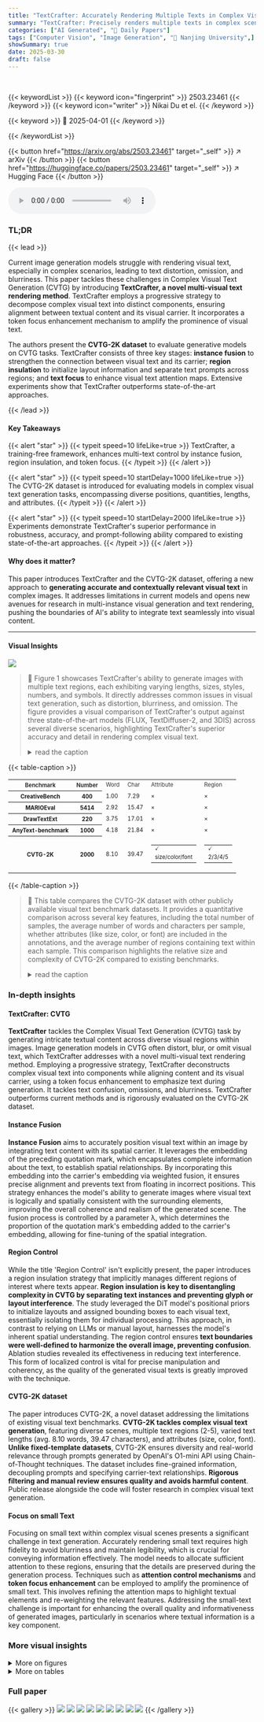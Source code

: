 ```yaml
---
title: "TextCrafter: Accurately Rendering Multiple Texts in Complex Visual Scenes"
summary: "TextCrafter: Precisely renders multiple texts in complex scenes, overcoming distortion and omission issues in existing visual text generation models."
categories: ["AI Generated", "🤗 Daily Papers"]
tags: ["Computer Vision", "Image Generation", "🏢 Nanjing University",]
showSummary: true
date: 2025-03-30
draft: false
---
```


<br>

{{< keywordList >}}
{{< keyword icon="fingerprint" >}} 2503.23461 {{< /keyword >}}
{{< keyword icon="writer" >}} Nikai Du et el. {{< /keyword >}}
 
{{< keyword >}} 🤗 2025-04-01 {{< /keyword >}}
 
{{< /keywordList >}}

{{< button href="https://arxiv.org/abs/2503.23461" target="_self" >}}
↗ arXiv
{{< /button >}}
{{< button href="https://huggingface.co/papers/2503.23461" target="_self" >}}
↗ Hugging Face
{{< /button >}}



<audio controls>
    <source src="https://ai-paper-reviewer.com/2503.23461/podcast.wav" type="audio/wav">
    Your browser does not support the audio element.
</audio>


### TL;DR


{{< lead >}}

Current image generation models struggle with rendering visual text, especially in complex scenarios, leading to text distortion, omission, and blurriness. This paper tackles these challenges in Complex Visual Text Generation (CVTG) by introducing **TextCrafter, a novel multi-visual text rendering method**. TextCrafter employs a progressive strategy to decompose complex visual text into distinct components, ensuring alignment between textual content and its visual carrier. It incorporates a token focus enhancement mechanism to amplify the prominence of visual text.



The authors present the **CVTG-2K dataset** to evaluate generative models on CVTG tasks. TextCrafter consists of three key stages: **instance fusion** to strengthen the connection between visual text and its carrier; **region insulation** to initialize layout information and separate text prompts across regions; and **text focus** to enhance visual text attention maps. Extensive experiments show that TextCrafter outperforms state-of-the-art approaches.

{{< /lead >}}


#### Key Takeaways

{{< alert "star" >}}
{{< typeit speed=10 lifeLike=true >}} TextCrafter, a training-free framework, enhances multi-text control by instance fusion, region insulation, and token focus. {{< /typeit >}}
{{< /alert >}}

{{< alert "star" >}}
{{< typeit speed=10 startDelay=1000 lifeLike=true >}} The CVTG-2K dataset is introduced for evaluating models in complex visual text generation tasks, encompassing diverse positions, quantities, lengths, and attributes. {{< /typeit >}}
{{< /alert >}}

{{< alert "star" >}}
{{< typeit speed=10 startDelay=2000 lifeLike=true >}} Experiments demonstrate TextCrafter's superior performance in robustness, accuracy, and prompt-following ability compared to existing state-of-the-art approaches. {{< /typeit >}}
{{< /alert >}}

#### Why does it matter?
This paper introduces TextCrafter and the CVTG-2K dataset, offering a new approach to **generating accurate and contextually relevant visual text** in complex images. It addresses limitations in current models and opens new avenues for research in multi-instance visual generation and text rendering, pushing the boundaries of AI's ability to integrate text seamlessly into visual content.

------
#### Visual Insights



![](https://arxiv.org/html/2503.23461/x2.png)

> 🔼 Figure 1 showcases TextCrafter's ability to generate images with multiple text regions, each exhibiting varying lengths, sizes, styles, numbers, and symbols.  It directly addresses common issues in visual text generation, such as distortion, blurriness, and omission. The figure provides a visual comparison of TextCrafter's output against three state-of-the-art models (FLUX, TextDiffuser-2, and 3DIS) across several diverse scenarios, highlighting TextCrafter's superior accuracy and detail in rendering complex visual text.
> <details>
> <summary>read the caption</summary>
> Figure 1: TextCrafter enables precise multi-region visual text rendering, addressing the challenges of long, small-size,various numbers, symbols and styles in visual text generation. We illustrate the comparisons among TextCrafter with three state-of-the-art models, i.e., FLUX, TextDiffuser-2 and 3DIS.
> </details>





{{< table-caption >}}
<table class="ltx_tabular ltx_centering ltx_guessed_headers ltx_align_middle" id="S3.T1.2">
<tbody class="ltx_tbody">
<tr class="ltx_tr" id="S3.T1.2.3.1">
<th class="ltx_td ltx_align_center ltx_th ltx_th_row ltx_border_r ltx_border_t" id="S3.T1.2.3.1.1"><span class="ltx_text" id="S3.T1.2.3.1.1.1" style="font-size:70%;color:#333333;">Benchmark</span></th>
<th class="ltx_td ltx_align_center ltx_th ltx_th_row ltx_border_t" id="S3.T1.2.3.1.2"><span class="ltx_text" id="S3.T1.2.3.1.2.1" style="font-size:70%;color:#333333;">Number</span></th>
<td class="ltx_td ltx_align_center ltx_border_t" id="S3.T1.2.3.1.3"><span class="ltx_text" id="S3.T1.2.3.1.3.1" style="font-size:70%;color:#333333;">Word</span></td>
<td class="ltx_td ltx_align_center ltx_border_t" id="S3.T1.2.3.1.4"><span class="ltx_text" id="S3.T1.2.3.1.4.1" style="font-size:70%;color:#333333;">Char</span></td>
<td class="ltx_td ltx_align_center ltx_border_t" id="S3.T1.2.3.1.5"><span class="ltx_text" id="S3.T1.2.3.1.5.1" style="font-size:70%;color:#333333;">Attribute</span></td>
<td class="ltx_td ltx_align_center ltx_border_t" id="S3.T1.2.3.1.6"><span class="ltx_text" id="S3.T1.2.3.1.6.1" style="font-size:70%;color:#333333;">Region</span></td>
</tr>
<tr class="ltx_tr" id="S3.T1.2.4.2">
<th class="ltx_td ltx_align_center ltx_th ltx_th_row ltx_border_r ltx_border_t" id="S3.T1.2.4.2.1"><span class="ltx_text" id="S3.T1.2.4.2.1.1" style="font-size:70%;">CreativeBench</span></th>
<th class="ltx_td ltx_align_center ltx_th ltx_th_row ltx_border_t" id="S3.T1.2.4.2.2"><span class="ltx_text" id="S3.T1.2.4.2.2.1" style="font-size:70%;">400</span></th>
<td class="ltx_td ltx_align_center ltx_border_t" id="S3.T1.2.4.2.3"><span class="ltx_text" id="S3.T1.2.4.2.3.1" style="font-size:70%;">1.00</span></td>
<td class="ltx_td ltx_align_center ltx_border_t" id="S3.T1.2.4.2.4"><span class="ltx_text" id="S3.T1.2.4.2.4.1" style="font-size:70%;">7.29</span></td>
<td class="ltx_td ltx_align_center ltx_border_t" id="S3.T1.2.4.2.5"><span class="ltx_text" id="S3.T1.2.4.2.5.1" style="font-size:70%;">×</span></td>
<td class="ltx_td ltx_align_center ltx_border_t" id="S3.T1.2.4.2.6"><span class="ltx_text" id="S3.T1.2.4.2.6.1" style="font-size:70%;">×</span></td>
</tr>
<tr class="ltx_tr" id="S3.T1.2.5.3">
<th class="ltx_td ltx_align_center ltx_th ltx_th_row ltx_border_r ltx_border_t" id="S3.T1.2.5.3.1"><span class="ltx_text" id="S3.T1.2.5.3.1.1" style="font-size:70%;">MARIOEval</span></th>
<th class="ltx_td ltx_align_center ltx_th ltx_th_row ltx_border_t" id="S3.T1.2.5.3.2"><span class="ltx_text" id="S3.T1.2.5.3.2.1" style="font-size:70%;">5414</span></th>
<td class="ltx_td ltx_align_center ltx_border_t" id="S3.T1.2.5.3.3"><span class="ltx_text" id="S3.T1.2.5.3.3.1" style="font-size:70%;">2.92</span></td>
<td class="ltx_td ltx_align_center ltx_border_t" id="S3.T1.2.5.3.4"><span class="ltx_text" id="S3.T1.2.5.3.4.1" style="font-size:70%;">15.47</span></td>
<td class="ltx_td ltx_align_center ltx_border_t" id="S3.T1.2.5.3.5"><span class="ltx_text" id="S3.T1.2.5.3.5.1" style="font-size:70%;">×</span></td>
<td class="ltx_td ltx_align_center ltx_border_t" id="S3.T1.2.5.3.6"><span class="ltx_text" id="S3.T1.2.5.3.6.1" style="font-size:70%;">×</span></td>
</tr>
<tr class="ltx_tr" id="S3.T1.2.6.4">
<th class="ltx_td ltx_align_center ltx_th ltx_th_row ltx_border_r ltx_border_t" id="S3.T1.2.6.4.1"><span class="ltx_text" id="S3.T1.2.6.4.1.1" style="font-size:70%;">DrawTextExt</span></th>
<th class="ltx_td ltx_align_center ltx_th ltx_th_row ltx_border_t" id="S3.T1.2.6.4.2"><span class="ltx_text" id="S3.T1.2.6.4.2.1" style="font-size:70%;">220</span></th>
<td class="ltx_td ltx_align_center ltx_border_t" id="S3.T1.2.6.4.3"><span class="ltx_text" id="S3.T1.2.6.4.3.1" style="font-size:70%;">3.75</span></td>
<td class="ltx_td ltx_align_center ltx_border_t" id="S3.T1.2.6.4.4"><span class="ltx_text" id="S3.T1.2.6.4.4.1" style="font-size:70%;">17.01</span></td>
<td class="ltx_td ltx_align_center ltx_border_t" id="S3.T1.2.6.4.5"><span class="ltx_text" id="S3.T1.2.6.4.5.1" style="font-size:70%;">×</span></td>
<td class="ltx_td ltx_align_center ltx_border_t" id="S3.T1.2.6.4.6"><span class="ltx_text" id="S3.T1.2.6.4.6.1" style="font-size:70%;">×</span></td>
</tr>
<tr class="ltx_tr" id="S3.T1.2.7.5">
<th class="ltx_td ltx_align_center ltx_th ltx_th_row ltx_border_r ltx_border_t" id="S3.T1.2.7.5.1"><span class="ltx_text" id="S3.T1.2.7.5.1.1" style="font-size:70%;">AnyText-benchmark</span></th>
<th class="ltx_td ltx_align_center ltx_th ltx_th_row ltx_border_t" id="S3.T1.2.7.5.2"><span class="ltx_text" id="S3.T1.2.7.5.2.1" style="font-size:70%;">1000</span></th>
<td class="ltx_td ltx_align_center ltx_border_t" id="S3.T1.2.7.5.3"><span class="ltx_text" id="S3.T1.2.7.5.3.1" style="font-size:70%;">4.18</span></td>
<td class="ltx_td ltx_align_center ltx_border_t" id="S3.T1.2.7.5.4"><span class="ltx_text" id="S3.T1.2.7.5.4.1" style="font-size:70%;">21.84</span></td>
<td class="ltx_td ltx_align_center ltx_border_t" id="S3.T1.2.7.5.5"><span class="ltx_text" id="S3.T1.2.7.5.5.1" style="font-size:70%;">×</span></td>
<td class="ltx_td ltx_align_center ltx_border_t" id="S3.T1.2.7.5.6"><span class="ltx_text" id="S3.T1.2.7.5.6.1" style="font-size:70%;">×</span></td>
</tr>
<tr class="ltx_tr" id="S3.T1.2.2">
<th class="ltx_td ltx_align_center ltx_th ltx_th_row ltx_border_b ltx_border_r ltx_border_t" id="S3.T1.2.2.3"><span class="ltx_text" id="S3.T1.2.2.3.1" style="font-size:70%;">CVTG-2K</span></th>
<th class="ltx_td ltx_align_center ltx_th ltx_th_row ltx_border_b ltx_border_t" id="S3.T1.2.2.4"><span class="ltx_text" id="S3.T1.2.2.4.1" style="font-size:70%;">2000</span></th>
<td class="ltx_td ltx_align_center ltx_border_b ltx_border_t" id="S3.T1.2.2.5"><span class="ltx_text" id="S3.T1.2.2.5.1" style="font-size:70%;">8.10</span></td>
<td class="ltx_td ltx_align_center ltx_border_b ltx_border_t" id="S3.T1.2.2.6"><span class="ltx_text" id="S3.T1.2.2.6.1" style="font-size:70%;">39.47</span></td>
<td class="ltx_td ltx_align_center ltx_border_b ltx_border_t" id="S3.T1.1.1.1">
<table class="ltx_tabular ltx_align_middle" id="S3.T1.1.1.1.1">
<tr class="ltx_tr" id="S3.T1.1.1.1.1.1">
<td class="ltx_td ltx_nopad_r ltx_align_center" id="S3.T1.1.1.1.1.1.1"><math alttext="\checkmark" class="ltx_Math" display="inline" id="S3.T1.1.1.1.1.1.1.m1.1"><semantics id="S3.T1.1.1.1.1.1.1.m1.1a"><mi id="S3.T1.1.1.1.1.1.1.m1.1.1" mathsize="70%" mathvariant="normal" xref="S3.T1.1.1.1.1.1.1.m1.1.1.cmml">✓</mi><annotation-xml encoding="MathML-Content" id="S3.T1.1.1.1.1.1.1.m1.1b"><ci id="S3.T1.1.1.1.1.1.1.m1.1.1.cmml" xref="S3.T1.1.1.1.1.1.1.m1.1.1">✓</ci></annotation-xml><annotation encoding="application/x-tex" id="S3.T1.1.1.1.1.1.1.m1.1c">\checkmark</annotation><annotation encoding="application/x-llamapun" id="S3.T1.1.1.1.1.1.1.m1.1d">✓</annotation></semantics></math></td>
</tr>
<tr class="ltx_tr" id="S3.T1.1.1.1.1.2">
<td class="ltx_td ltx_nopad_r ltx_align_center" id="S3.T1.1.1.1.1.2.1"><span class="ltx_text" id="S3.T1.1.1.1.1.2.1.1" style="font-size:70%;">size/color/font</span></td>
</tr>
</table>
</td>
<td class="ltx_td ltx_align_center ltx_border_b ltx_border_t" id="S3.T1.2.2.2">
<table class="ltx_tabular ltx_align_middle" id="S3.T1.2.2.2.1">
<tr class="ltx_tr" id="S3.T1.2.2.2.1.1">
<td class="ltx_td ltx_nopad_r ltx_align_center" id="S3.T1.2.2.2.1.1.1"><math alttext="\checkmark" class="ltx_Math" display="inline" id="S3.T1.2.2.2.1.1.1.m1.1"><semantics id="S3.T1.2.2.2.1.1.1.m1.1a"><mi id="S3.T1.2.2.2.1.1.1.m1.1.1" mathsize="70%" mathvariant="normal" xref="S3.T1.2.2.2.1.1.1.m1.1.1.cmml">✓</mi><annotation-xml encoding="MathML-Content" id="S3.T1.2.2.2.1.1.1.m1.1b"><ci id="S3.T1.2.2.2.1.1.1.m1.1.1.cmml" xref="S3.T1.2.2.2.1.1.1.m1.1.1">✓</ci></annotation-xml><annotation encoding="application/x-tex" id="S3.T1.2.2.2.1.1.1.m1.1c">\checkmark</annotation><annotation encoding="application/x-llamapun" id="S3.T1.2.2.2.1.1.1.m1.1d">✓</annotation></semantics></math></td>
</tr>
<tr class="ltx_tr" id="S3.T1.2.2.2.1.2">
<td class="ltx_td ltx_nopad_r ltx_align_center" id="S3.T1.2.2.2.1.2.1"><span class="ltx_text" id="S3.T1.2.2.2.1.2.1.1" style="font-size:70%;">2/3/4/5</span></td>
</tr>
</table>
</td>
</tr>
</tbody>
</table>{{< /table-caption >}}

> 🔼 This table compares the CVTG-2K dataset with other publicly available visual text benchmark datasets.  It provides a quantitative comparison across several key features, including the total number of samples, the average number of words and characters per sample, whether attributes (like size, color, or font) are included in the annotations, and the average number of regions containing text within each sample. This comparison highlights the relative size and complexity of CVTG-2K compared to existing benchmarks.
> <details>
> <summary>read the caption</summary>
> Table 1: Comparison of CVTG-2K with existing public visual text Benchmarks in terms of Number of Samples(Number), Average Word Count (Word), Average Character Count (Char), Attribute, and number of Regions (Region).
> </details>





### In-depth insights


#### TextCrafter: CVTG
**TextCrafter** tackles the Complex Visual Text Generation (CVTG) task by generating intricate textual content across diverse visual regions within images. Image generation models in CVTG often distort, blur, or omit visual text, which TextCrafter addresses with a novel multi-visual text rendering method. Employing a progressive strategy, TextCrafter deconstructs complex visual text into components while aligning content and its visual carrier, using a token focus enhancement to emphasize text during generation. It tackles text confusion, omissions, and blurriness. TextCrafter outperforms current methods and is rigorously evaluated on the CVTG-2K dataset.

#### Instance Fusion
**Instance Fusion** aims to accurately position visual text within an image by integrating text content with its spatial carrier. It leverages the embedding of the preceding quotation mark, which encapsulates complete information about the text, to establish spatial relationships. By incorporating this embedding into the carrier's embedding via weighted fusion, it ensures precise alignment and prevents text from floating in incorrect positions. This strategy enhances the model's ability to generate images where visual text is logically and spatially consistent with the surrounding elements, improving the overall coherence and realism of the generated scene. The fusion process is controlled by a parameter λ, which determines the proportion of the quotation mark's embedding added to the carrier's embedding, allowing for fine-tuning of the spatial integration.

#### Region Control
While the title 'Region Control' isn't explicitly present, the paper introduces a region insulation strategy that implicitly manages different regions of interest where texts appear. **Region insulation is key to disentangling complexity in CVTG by separating text instances and preventing glyph or layout interference**. The study leveraged the DiT model's positional priors to initialize layouts and assigned bounding boxes to each visual text, essentially isolating them for individual processing. This approach, in contrast to relying on LLMs or manual layout, harnesses the model's inherent spatial understanding. The region control ensures **text boundaries were well-defined to harmonize the overall image, preventing confusion**. Ablation studies revealed its effectiveness in reducing text interference. This form of localized control is vital for precise manipulation and coherency, as the quality of the generated visual texts is greatly improved with the technique.

#### CVTG-2K dataset
The paper introduces CVTG-2K, a novel dataset addressing the limitations of existing visual text benchmarks. **CVTG-2K tackles complex visual text generation**, featuring diverse scenes, multiple text regions (2-5), varied text lengths (avg. 8.10 words, 39.47 characters), and attributes (size, color, font). **Unlike fixed-template datasets**, CVTG-2K ensures diversity and real-world relevance through prompts generated by OpenAI's O1-mini API using Chain-of-Thought techniques. The dataset includes fine-grained information, decoupling prompts and specifying carrier-text relationships. **Rigorous filtering and manual review ensures quality and avoids harmful content**. Public release alongside the code will foster research in complex visual text generation.

#### Focus on small Text
Focusing on small text within complex visual scenes presents a significant challenge in text generation. Accurately rendering small text requires high fidelity to avoid blurriness and maintain legibility, which is crucial for conveying information effectively. The model needs to allocate sufficient attention to these regions, ensuring that the details are preserved during the generation process. Techniques such as **attention control mechanisms** and **token focus enhancement** can be employed to amplify the prominence of small text. This involves refining the attention maps to highlight textual elements and re-weighting the relevant features. Addressing the small-text challenge is important for enhancing the overall quality and informativeness of generated images, particularly in scenarios where textual information is a key component.


### More visual insights

<details>
<summary>More on figures
</summary>


![](https://arxiv.org/html/2503.23461/x3.png)

> 🔼 TextCrafter, a novel framework for complex visual text generation, is illustrated in this figure. It consists of three main steps: 1) Instance Fusion: This step ensures precise alignment between textual content and its visual carrier by integrating the embedding of the preceding quotation mark into the carrier's embedding. This step strengthens the connection between the visual text and its surrounding environment, preventing the text from appearing in incorrect positions. 2) Region Insulation: This step leverages the positional priors of the pre-trained DiT model to initialize the layout information for each text instance while separating and denoising text prompts across different regions. It prevents early interference between text areas, thereby reducing confusion and the risk of content omission in multi-text scenarios. 3) Text Focus: This step enhances the attention maps of visual text, improving the fidelity of text rendering and addressing blurriness, especially in smaller text. This is achieved by introducing an attention control mechanism to amplify the prominence of visual text during the generation process.
> <details>
> <summary>read the caption</summary>
> Figure 2: Overview of our TextCrafter. TextCrafter consists of three steps. (a) Instance Fusion: Strengthen the connection between visual text and its corresponding carrier. (b) Region Insulation: Leverage the positional priors of the pre-trained DiT model to initialize the layout information for each text instance while separating and denoising text prompts across different regions. (c) Text Focus: Enhance the attention maps of visual text, refing the fidelity of text rendering.
> </details>



![](https://arxiv.org/html/2503.23461/x4.png)

> 🔼 Figure 3 visualizes the process of tokenizing a complex prompt for visual text generation.  The prompt, 'A sidewalk poster with ‘Register Now for IJCAI 2025’', is broken down into individual tokens, including punctuation.  The image displays the attention map associated with each token, highlighting how the model focuses on different parts of the prompt. Notably, the figure shows how the inclusion of quotation marks around 'Register Now for IJCAI 2025' strengthens the association between the text phrase and its visual representation (the poster).  This demonstrates a key aspect of the proposed TextCrafter model, which uses such techniques to improve the accuracy of complex visual text generation.
> <details>
> <summary>read the caption</summary>
> Figure 3: Illustration of tokenizing the prompt “A sidewalk poster with ‘Register Now for IJCAI 2025’.” along with the attention map corresponding to each token. The use of preceding quotation marks can reinforce the relationship between text tokens and carrier tokens.
> </details>



![](https://arxiv.org/html/2503.23461/x5.png)

> 🔼 This figure demonstrates the efficiency of the TextCrafter model's pre-generation phase.  It shows that using a pre-trained Diffusion-based Image Transformer (DiT) model, a good approximation of the final image layout and the relative positions of key objects can be achieved with far fewer denoising steps than a full generation.  The comparison highlights that after only 8 denoising steps, the generated layout is already very similar to the layout produced after 50 steps. The remaining steps primarily focus on refining the details and visual quality of the image, rather than establishing the overall structure.
> <details>
> <summary>read the caption</summary>
> Figure 4: For a pre-trained DiT model, only a few denoising steps are required to approximate the layout of the image and the relative positions of the main subjects. After 8 denoising steps, the layout closely resembles that of a full 50-step process, with subsequent steps primarily refining image details.
> </details>



![](https://arxiv.org/html/2503.23461/x6.png)

> 🔼 Figure 5 presents a qualitative comparison of TextCrafter's performance against several other state-of-the-art baselines on the CVTG-2K benchmark dataset. The figure showcases example outputs from each model, highlighting TextCrafter's ability to generate visually harmonious and aesthetically pleasing images with multiple text instances.  In contrast to the baseline methods, which often struggle with text distortion, omissions, and blurring, particularly in complex scenarios, TextCrafter consistently renders multiple texts accurately and maintains stability across diverse visual text layouts.
> <details>
> <summary>read the caption</summary>
> Figure 5: Qualitative comparison of TextCrafter with other baselines on CVTG-2K. TextCrafter excels in delivering harmonious and aesthetically pleasing images. It also accurately renders multiple visual texts while maintaining stability in complex scenarios.
> </details>



</details>




<details>
<summary>More on tables
</summary>


{{< table-caption >}}
<table class="ltx_tabular ltx_align_middle" id="S3.T1.1.1.1.1">
<tr class="ltx_tr" id="S3.T1.1.1.1.1.1">
<td class="ltx_td ltx_nopad_r ltx_align_center" id="S3.T1.1.1.1.1.1.1"><math alttext="\checkmark" class="ltx_Math" display="inline" id="S3.T1.1.1.1.1.1.1.m1.1"><semantics id="S3.T1.1.1.1.1.1.1.m1.1a"><mi id="S3.T1.1.1.1.1.1.1.m1.1.1" mathsize="70%" mathvariant="normal" xref="S3.T1.1.1.1.1.1.1.m1.1.1.cmml">✓</mi><annotation-xml encoding="MathML-Content" id="S3.T1.1.1.1.1.1.1.m1.1b"><ci id="S3.T1.1.1.1.1.1.1.m1.1.1.cmml" xref="S3.T1.1.1.1.1.1.1.m1.1.1">✓</ci></annotation-xml><annotation encoding="application/x-tex" id="S3.T1.1.1.1.1.1.1.m1.1c">\checkmark</annotation><annotation encoding="application/x-llamapun" id="S3.T1.1.1.1.1.1.1.m1.1d">✓</annotation></semantics></math></td>
</tr>
<tr class="ltx_tr" id="S3.T1.1.1.1.1.2">
<td class="ltx_td ltx_nopad_r ltx_align_center" id="S3.T1.1.1.1.1.2.1"><span class="ltx_text" id="S3.T1.1.1.1.1.2.1.1" style="font-size:70%;">size/color/font</span></td>
</tr>
</table>{{< /table-caption >}}
> 🔼 This table presents a quantitative comparison of TextCrafter against several state-of-the-art models on the CVTG-2K benchmark dataset.  The benchmark evaluates the performance of complex visual text generation models. Three metrics are used to assess the models: Word Accuracy (measuring the accuracy of generated text), Normalized Edit Distance (NED, a more lenient metric that considers character-level similarity), and CLIPScore (an assessment of how well the generated image aligns with the given text prompt). The results demonstrate TextCrafter's superior performance across all three metrics, highlighting its ability to accurately generate complex visual text scenes.
> <details>
> <summary>read the caption</summary>
> Table 2: Quantitative results on the proposed CVTG-2K. The results highlight TextCrafter’s superiority across three metrics.
> </details>

{{< table-caption >}}
<table class="ltx_tabular ltx_align_middle" id="S3.T1.2.2.2.1">
<tr class="ltx_tr" id="S3.T1.2.2.2.1.1">
<td class="ltx_td ltx_nopad_r ltx_align_center" id="S3.T1.2.2.2.1.1.1"><math alttext="\checkmark" class="ltx_Math" display="inline" id="S3.T1.2.2.2.1.1.1.m1.1"><semantics id="S3.T1.2.2.2.1.1.1.m1.1a"><mi id="S3.T1.2.2.2.1.1.1.m1.1.1" mathsize="70%" mathvariant="normal" xref="S3.T1.2.2.2.1.1.1.m1.1.1.cmml">✓</mi><annotation-xml encoding="MathML-Content" id="S3.T1.2.2.2.1.1.1.m1.1b"><ci id="S3.T1.2.2.2.1.1.1.m1.1.1.cmml" xref="S3.T1.2.2.2.1.1.1.m1.1.1">✓</ci></annotation-xml><annotation encoding="application/x-tex" id="S3.T1.2.2.2.1.1.1.m1.1c">\checkmark</annotation><annotation encoding="application/x-llamapun" id="S3.T1.2.2.2.1.1.1.m1.1d">✓</annotation></semantics></math></td>
</tr>
<tr class="ltx_tr" id="S3.T1.2.2.2.1.2">
<td class="ltx_td ltx_nopad_r ltx_align_center" id="S3.T1.2.2.2.1.2.1"><span class="ltx_text" id="S3.T1.2.2.2.1.2.1.1" style="font-size:70%;">2/3/4/5</span></td>
</tr>
</table>{{< /table-caption >}}
> 🔼 This table presents the ablation study results on the CVTG-2K benchmark dataset. It shows the impact of each step in the TextCrafter model: Instance Fusion (Step 1), Region Insulation (Step 2), and Text Focus (Step 3) on the Word Accuracy and NED metrics.  The results demonstrate the individual and combined contributions of each step to the overall performance of the model. It quantifies how each component of the proposed TextCrafter method impacts the final results.
> <details>
> <summary>read the caption</summary>
> Table 3: Ablation on CVTG-2K of Instance Fusion  (Step 1), Region Insulation  (Step 2), and Text Focus  (Step 3).
> </details>

</details>




### Full paper

{{< gallery >}}
<img src="https://ai-paper-reviewer.com/2503.23461/1.png" class="grid-w50 md:grid-w33 xl:grid-w25" />
<img src="https://ai-paper-reviewer.com/2503.23461/2.png" class="grid-w50 md:grid-w33 xl:grid-w25" />
<img src="https://ai-paper-reviewer.com/2503.23461/3.png" class="grid-w50 md:grid-w33 xl:grid-w25" />
<img src="https://ai-paper-reviewer.com/2503.23461/4.png" class="grid-w50 md:grid-w33 xl:grid-w25" />
<img src="https://ai-paper-reviewer.com/2503.23461/5.png" class="grid-w50 md:grid-w33 xl:grid-w25" />
<img src="https://ai-paper-reviewer.com/2503.23461/6.png" class="grid-w50 md:grid-w33 xl:grid-w25" />
<img src="https://ai-paper-reviewer.com/2503.23461/7.png" class="grid-w50 md:grid-w33 xl:grid-w25" />
<img src="https://ai-paper-reviewer.com/2503.23461/8.png" class="grid-w50 md:grid-w33 xl:grid-w25" />
<img src="https://ai-paper-reviewer.com/2503.23461/9.png" class="grid-w50 md:grid-w33 xl:grid-w25" />
{{< /gallery >}}